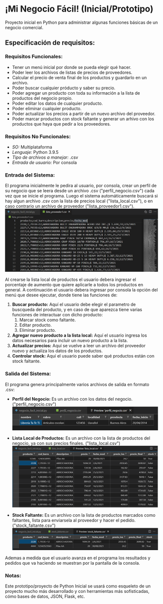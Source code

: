# ¡Mi Negocio Fácil! (Inicial/Prototipo)
Proyecto inicial en Python para administrar algunas funciones básicas de un negocio comercial.

## Especificación de requisitos:

### **Requisitos Funcionales:**
 - Tener un menú inicial por donde se pueda elegir qué hacer.
 - Poder leer los archivos de listas de precios de proveedores.
 - Calcular el precio de venta final de los productos y guardarlo en un archivo.
 - Poder buscar cualquier próducto y saber su precio.
 - Poder agregar un producto con toda su información a la lista de productos del negocio propio.
 - Poder editar los datos de cualquier producto.
 - Poder eliminar cualquier producto.
 - Poder actualizar los precios a partir de un nuevo archivo del proveedor.
 - Poder marcar productos con stock faltante y generar un arhivo con los productos que haya que pedir a los proveedores.

### **Requisitos No Funcionales:**
 - _SO:_ Multiplataforma
 - _Lenguaje:_ Python 3.9.5
 - _Tipo de archivos a manejar:_ .csv
 - _Entrada de usuario:_ Por consola

### **Entrada del Sistema:**

El programa inicialmente le pedira al usuario, por consola, crear un perfil de su negocio que se leera desde un archivo .csv ("perfil_negocio.csv") cada vez que se inicie el programa.
Luego el sistema automáticamente buscará si hay algun archivo .csv con la lista de precios local ("lista_local.csv"), o en caso contrario un archivo de proveedor ("lista_proveedor1.csv").
![lista_proveedor1.csv](/screenshots/lista_proveedor1_ss.png)

Al crearse la lista local de productos el usuario debera ingresar el porcentaje de aumento que quiere aplicarle a todos los productos en general.
A continuación el usuario debera ingresar por consola la opción del menú que desee ejecutar, donde tiene las funciones de:
 1. **Buscar producto:** Aquí el usuario debe elegir el parametro de buscqueda del producto, y en caso de que aparezca tiene varias funciones de interactuar con dicho producto:
    1. Marcar stock como faltante.
    2. Editar producto.
    3. Eliminar producto.
 2. **Agregar nuevo producto a la lista local:** Aquí el usuario ingresa los datos necesarios para incluir un nuevo producto a la lista.
 3. **Actualizar precios:** Aquí se vuelve a leer un archivo del proveedor nuevo y actualiza los datos de los productos.
 4. **Controlar stock:** Aquí el usuario puede saber qué productos están con stock faltante.

### **Salida del Sistema:**

El programa genera principalmente varios archivos de salida en formato .csv:
 * **Perfil del Negocio:** Es un archivo con los datos del negocio. ("perfil_negocio.csv")
![perfil_negocio.csv](/screenshots/perfil_negocio_ss.png)

 * **Lista Local de Productos:** Es un archivo con la lista de productos del negocio, ya con sus precios finales. ("lista_local.csv")
![lista_local.csv](/screenshots/lista_local_ss.png)

 * **Stock Faltante:** Es un archivo con la lista de productos marcados como faltantes, lista para enviarsela al proveedor y hacer el pedido. ("stock_faltante.csv")
![stock_faltante.csv](/screenshots/stock_faltante_ss.png)

Ademas a medida que el usuario avanza en el programa los resultados y pedidos que va haciendo se muestran por la pantalla de la consola.

### **Notas:**

Este prototipo/proyecto de Python Inicial se usará como esqueleto de un proyecto mucho más desarrollado y con herramientas más sofisticadas, cómo bases de datos, JSON, Flask, etc.
